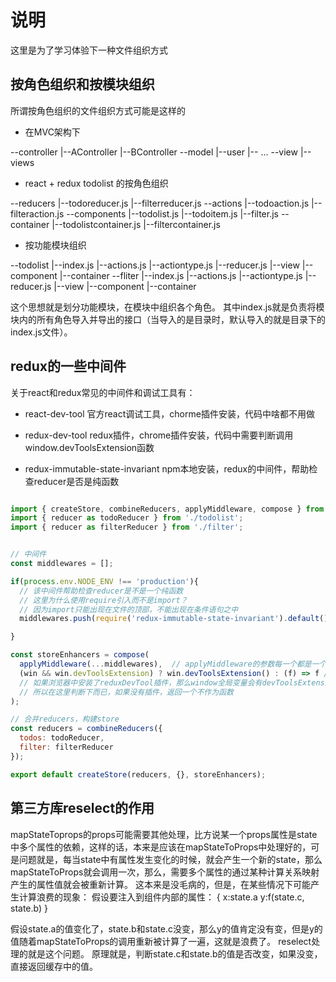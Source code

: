 # 说明

这里是为了学习体验下一种文件组织方式

## 按角色组织和按模块组织

所谓按角色组织的文件组织方式可能是这样的

* 在MVC架构下

--controller
  |--AController
  |--BController
--model
  |--user
  |-- ...
--view
  |--views

* react + redux todolist 的按角色组织

--reducers
  |--todoreducer.js
  |--filterreducer.js
--actions
  |--todoaction.js
  |--filteraction.js
--components
  |--todolist.js
  |--todoitem.js
  |--filter.js
--container
  |--todolistcontainer.js
  |--filtercontainer.js

* 按功能模块组织

--todolist
  |--index.js
  |--actions.js
  |--actiontype.js
  |--reducer.js
  |--view
      |--component
      |--container
--fliter
  |--index.js
  |--actions.js
  |--actiontype.js
  |--reducer.js
  |--view
      |--component
      |--container

这个思想就是划分功能模块，在模块中组织各个角色。
其中index.js就是负责将模块内的所有角色导入并导出的接口（当导入的是目录时，默认导入的就是目录下的index.js文件）。

## redux的一些中间件

关于react和redux常见的中间件和调试工具有：

* react-dev-tool 官方react调试工具，chorme插件安装，代码中啥都不用做

* redux-dev-tool redux插件，chrome插件安装，代码中需要判断调用 window.devToolsExtension函数

* redux-immutable-state-invariant npm本地安装，redux的中间件，帮助检查reducer是否是纯函数

```javascript

import { createStore, combineReducers, applyMiddleware, compose } from 'redux';
import { reducer as todoReducer } from './todolist';
import { reducer as filterReducer } from './filter';


// 中间件
const middlewares = [];

if(process.env.NODE_ENV !== 'production'){
  // 该中间件帮助检查reducer是不是一个纯函数
  // 这里为什么使用require引入而不是import？
  // 因为import只能出现在文件的顶部，不能出现在条件语句之中
  middlewares.push(require('redux-immutable-state-invariant').default());

}

const storeEnhancers = compose(
  applyMiddleware(...middlewares),  // applyMiddleware的参数每一个都是一个redux中间件
  (win && win.devToolsExtension) ? win.devToolsExtension() : (f) => f // 在使用reduxDevtools
  // 如果浏览器中安装了reduxDevTool插件，那么window全局变量会有devToolsExtension函数，
  // 所以在这里判断下而已，如果没有插件，返回一个不作为函数
);

// 合并reducers，构建store
const reducers = combineReducers({
  todos: todoReducer, 
  filter: filterReducer
});

export default createStore(reducers, {}, storeEnhancers);

```

## 第三方库reselect的作用

mapStateToprops的props可能需要其他处理，比方说某一个props属性是state中多个属性的依赖，这样的话，本来是应该在mapStateToProps中处理好的，可是问题就是，每当state中有属性发生变化的时候，就会产生一个新的state，那么mapStateToProps就会调用一次，那么，需要多个属性的通过某种计算关系映射产生的属性值就会被重新计算。
这本来是没毛病的，但是，在某些情况下可能产生计算浪费的现象：
假设要注入到组件内部的属性：
{
  x:state.a
  y:f(state.c, state.b)
}

假设state.a的值变化了，state.b和state.c没变，那么y的值肯定没有变，但是y的值随着mapStateToProps的调用重新被计算了一遍，这就是浪费了。
reselect处理的就是这个问题。
原理就是，判断state.c和state.b的值是否改变，如果没变，直接返回缓存中的值。
